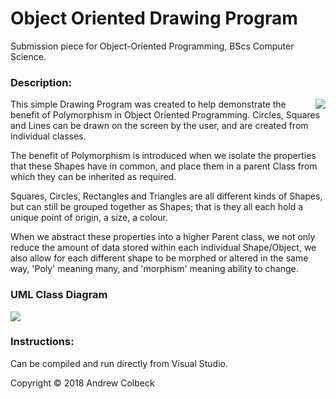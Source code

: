 # Object Oriented Drawing Program
Submission piece for Object-Oriented Programming, BScs Computer Science.


### Description:


<img align="right" img src="https://gdurl.com/QDut">

This simple Drawing Program was created to help demonstrate the benefit of Polymorphism in Object Oriented Programming.  Circles, Squares and Lines can be drawn on the screen by the user, and are created from individual classes. <br>

The benefit of Polymorphism is introduced when we isolate the properties that these Shapes have in common, and place them in a parent Class from which they can be inherited as required.<br>

Squares, Circles, Rectangles and Triangles are all different kinds of Shapes, but can still be grouped together as Shapes; that is they all each hold a unique point of origin, a size, a colour.<br>

When we abstract these properties into a higher Parent class, we not only reduce the amount of data stored within each individual Shape/Object, we also allow for each different shape to be morphed or altered in the same way, 'Poly' meaning many, and 'morphism' meaning ability to change. <br>

### UML Class Diagram
<img src="https://gdurl.com/ej3M">

### Instructions:
Can be compiled and run directly from Visual Studio.

Copyright © 2018 Andrew Colbeck
